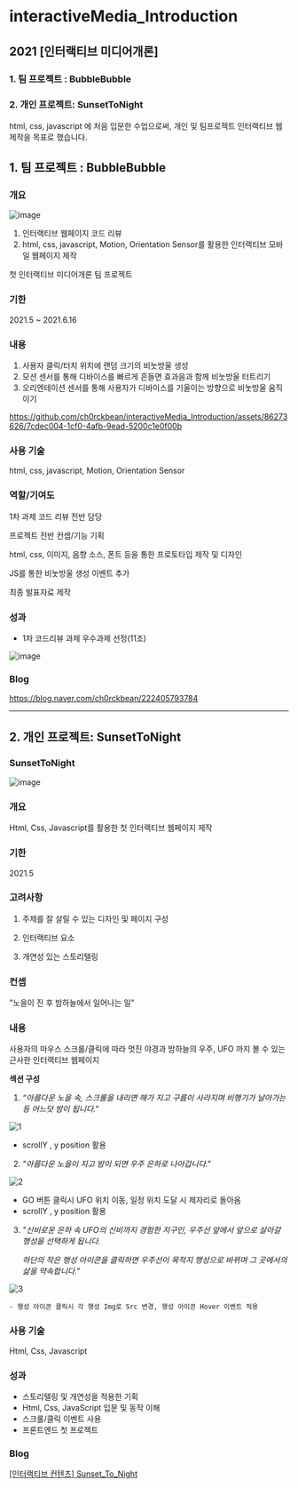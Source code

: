 # interactiveMedia_Introduction
## 2021 [인터랙티브 미디어개론] 
### 1. 팀 프로젝트 : BubbleBubble
### 2. 개인 프로젝트: SunsetToNight

html, css, javascript 에 처음 입문한 수업으로써, 개인 및 팀프로젝트 인터랙티브 웹 제작을 목표로 했습니다.
## 1. 팀 프로젝트 : BubbleBubble

### 개요

![image](https://github.com/ch0rckbean/interactiveMedia_Introduction/assets/86273626/782138cf-80ae-41ae-b15e-ea5cd0ffb1df)


1. 인터랙티브 웹페이지 코드 리뷰
2. html, css, javascript, Motion, Orientation Sensor를 활용한 인터랙티브 모바일 웹페이지 제작 

첫 인터랙티브 미디어개론 팀 프로젝트 

### 기한

2021.5 ~ 2021.6.16

### 내용

1. 사용자 클릭/터치 위치에 랜덤 크기의 비눗방울 생성
2. 모션 센서를 통해 디바이스를 빠르게 흔들면 효과음과 함께 비눗방울 터트리기
3. 오리엔테이션 센서를 통해 사용자가 디바이스를 기울이는 방향으로 비눗방울 움직이기


https://github.com/ch0rckbean/interactiveMedia_Introduction/assets/86273626/7cdec004-1cf0-4afb-9ead-5200c1e0f00b




### 사용 기술

html, css, javascript, Motion, Orientation Sensor

### 역할/기여도

1차 과제 코드 리뷰 전반 담당

프로젝트 전반 컨셉/기능 기획 

html, css, 이미지, 음향 소스, 폰트 등을 통한 프로토타입 제작 및 디자인

JS를 통한 비눗방울 생성 이벤트 추가

최종 발표자료 제작 

### 성과

- 1차 코드리뷰 과제 우수과제 선정(11조)
    
![image](https://github.com/ch0rckbean/interactiveMedia_Introduction/assets/86273626/82277556-143a-4459-aae1-45fe23218018)


### Blog

https://blog.naver.com/ch0rckbean/222405793784

----------

## 2. 개인 프로젝트: SunsetToNight

### SunsetToNight
![image](https://github.com/ch0rckbean/interactiveMedia_Introduction/assets/86273626/c7632438-1074-4970-ba65-592165a1f36b)

### 개요

Html, Css, Javascript를 활용한 첫 인터랙티브 웹페이지 제작

### 기한

2021.5

### 고려사항

1. 주제를 잘 살릴 수 있는 디자인 및 페이지 구성

2. 인터랙티브 요소

3. 개연성 있는 스토리텔링

### 컨셉

"노을이 진 후 밤하늘에서 일어나는 일"

### 내용

사용자의 마우스 스크롤/클릭에 따라 멋진 야경과 밤하늘의 우주, UFO 까지 볼 수 있는 근사한 인터랙티브 웹페이지

**섹션 구성**

1. *“아름다운 노을 속, 스크롤을 내리면 해가 지고 구름이 사라지며 비행기가 날아가는 등 어느덧 밤이 됩니다."*
   

![1](https://github.com/ch0rckbean/interactiveMedia_Introduction/assets/86273626/2d34cf22-c1ab-4b14-b54d-b65037cece45)

    
- scrollY , y position 활용

2. *"아름다운 노을이 지고 밤이 되면 우주 은하로 나아갑니다."*
    

![2](https://github.com/ch0rckbean/interactiveMedia_Introduction/assets/86273626/f12762d4-8dc8-43ac-a8c8-b8df4b06b82b)

    
- GO 버튼 클릭시 UFO 위치 이동, 일정 위치 도달 시 제자리로 돌아옴
- scrollY , y position 활용

3. *"신비로운 은하 속 UFO의 신비까지 경험한 지구인, 우주선 앞에서 앞으로 살아갈 행성을 선택하게 됩니다.*  
    
    *하단의 작은 행성 아이콘을 클릭하면 우주선이 목적지 행성으로 바뀌며 그 곳에서의 삶을 약속합니다."*
    

![3](https://github.com/ch0rckbean/interactiveMedia_Introduction/assets/86273626/acdf412f-84c5-4ca3-a243-4f538ae22c0c)


    
    - 행성 아이콘 클릭시 각 행성 Img로 Src 변경, 행성 아이콘 Hover 이벤트 적용

### 사용 기술

Html, Css, Javascript

### 성과

- 스토리텔링 및 개연성을 적용한 기획
- Html, Css, JavaScript 입문 및 동작 이해
- 스크롤/클릭 이벤트 사용
- 프론트엔드 첫 프로젝트 

### Blog

[[인터랙티브 컨텐츠] Sunset_To_Night](https://blog.naver.com/ch0rckbean/222410397047)

